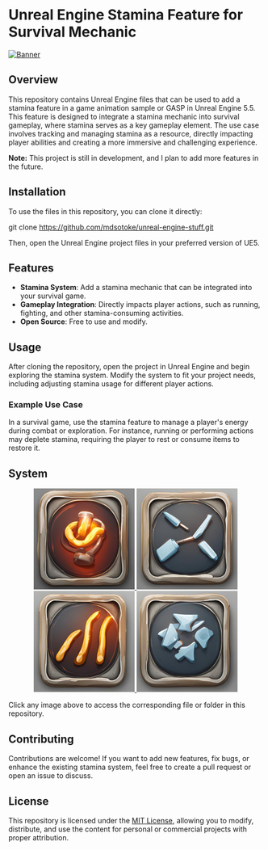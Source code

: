 # Unreal Engine Stamina Feature for Survival Mechanic  

[![Banner](https://i.postimg.cc/GtgdSj2Z/stats.jpg)](https://postimg.cc/0KSTzD7f)

## Overview  
This repository contains Unreal Engine files that can be used to add a stamina feature in a game animation sample or GASP in Unreal Engine 5.5. This feature is designed to integrate a stamina mechanic into survival gameplay, where stamina serves as a key gameplay element. The use case involves tracking and managing stamina as a resource, directly impacting player abilities and creating a more immersive and challenging experience.  

**Note:** This project is still in development, and I plan to add more features in the future.  

## Installation  
To use the files in this repository, you can clone it directly:

git clone https://github.com/mdsotoke/unreal-engine-stuff.git


Then, open the Unreal Engine project files in your preferred version of UE5.

## Features  
- **Stamina System**: Add a stamina mechanic that can be integrated into your survival game.
- **Gameplay Integration**: Directly impacts player actions, such as running, fighting, and other stamina-consuming activities.
- **Open Source**: Free to use and modify.

## Usage  
After cloning the repository, open the project in Unreal Engine and begin exploring the stamina system. Modify the system to fit your project needs, including adjusting stamina usage for different player actions.

### Example Use Case  
In a survival game, use the stamina feature to manage a player's energy during combat or exploration. For instance, running or performing actions may deplete stamina, requiring the player to rest or consume items to restore it.

## System  
<p align="center">
  <a href="https://www.youtube.com/watch?v=random_video_id">
    <img src="https://raw.githubusercontent.com/mdsotoke/unreal-engine-stuff/main/images/health.jpg" alt="Health" width="200" />
  </a>
  <a href="https://www.youtube.com/watch?v=random_video_id">
    <img src="https://raw.githubusercontent.com/mdsotoke/unreal-engine-stuff/main/images/stamina.jpg" alt="Stamina" width="200" />
  </a>
  <a href="https://www.youtube.com/watch?v=random_video_id">
    <img src="https://raw.githubusercontent.com/mdsotoke/unreal-engine-stuff/main/images/starvation.jpg" alt="Starvation" width="200" />
  </a>
  <a href="https://www.youtube.com/watch?v=random_video_id">
    <img src="https://raw.githubusercontent.com/mdsotoke/unreal-engine-stuff/main/images/energy.jpg" alt="Energy" width="200" />
  </a>
</p>


Click any image above to access the corresponding file or folder in this repository.

## Contributing  
Contributions are welcome! If you want to add new features, fix bugs, or enhance the existing stamina system, feel free to create a pull request or open an issue to discuss.

## License  
This repository is licensed under the [MIT License](LICENSE), allowing you to modify, distribute, and use the content for personal or commercial projects with proper attribution.
